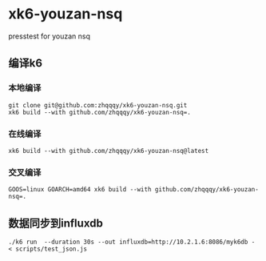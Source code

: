 # xk6-youzan-nsq
presstest for youzan nsq

## 编译k6
### 本地编译
```
git clone git@github.com:zhqqqy/xk6-youzan-nsq.git
xk6 build --with github.com/zhqqqy/xk6-youzan-nsq=.
```

### 在线编译
```
xk6 build --with github.com/zhqqqy/xk6-youzan-nsq@latest
```
### 交叉编译
```
GOOS=linux GOARCH=amd64 xk6 build --with github.com/zhqqqy/xk6-youzan-nsq=.
```

## 数据同步到influxdb
```
./k6 run  --duration 30s --out influxdb=http://10.2.1.6:8086/myk6db - < scripts/test_json.js
```